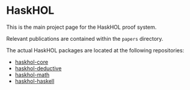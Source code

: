 HaskHOL
=======

This is the main project page for the HaskHOL proof system.


Relevant publications are contained within the `papers` directory.


The actual HaskHOL packages are located at the following repositories:

* [haskhol-core](https://github.com/ecaustin/haskhol-core)
* [haskhol-deductive](https://github.com/ecaustin/haskhol-deductive)
* [haskhol-math](https://github.com/ecaustin/haskhol-math)
* [haskhol-haskell](https://github.com/ecaustin/haskhol-haskell)
